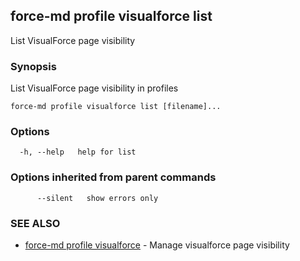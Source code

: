 ## force-md profile visualforce list

List VisualForce page visibility

### Synopsis

List VisualForce page visibility in profiles

```
force-md profile visualforce list [filename]...
```

### Options

```
  -h, --help   help for list
```

### Options inherited from parent commands

```
      --silent   show errors only
```

### SEE ALSO

* [force-md profile visualforce](force-md_profile_visualforce.md)	 - Manage visualforce page visibility

